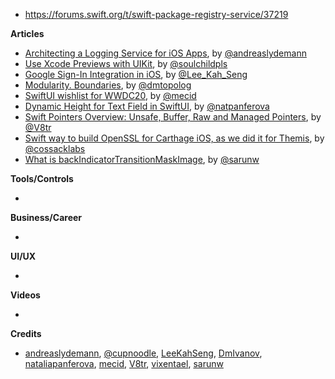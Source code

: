 - https://forums.swift.org/t/swift-package-registry-service/37219

**Articles**

* [Architecting a Logging Service for iOS Apps](https://andreaslydemann.com/architecting-a-logging-service-for-ios-apps/), by [@andreaslydemann](https://twitter.com/andreaslydemann)
* [Use Xcode Previews with UIKit](https://fluffy.es/xcode-previews-uikit/), by [@soulchildpls](https://twitter.com/soulchildpls)
* [Google Sign-In Integration in iOS](https://swiftsenpai.com/development/google-sign-in-integration/), by [@Lee_Kah_Seng](https://twitter.com/Lee_Kah_Seng)
* [Modularity. Boundaries](https://dmtopolog.com/modularity-1-boundaries/), by [@dmtopolog](https://twitter.com/dmtopolog)
* [SwiftUI wishlist for WWDC20](https://swiftwithmajid.com/2020/06/10/swiftui-wishlist-for-wwdc20/), by [@mecid](https://twitter.com/mecid)
* [Dynamic Height for Text Field in SwiftUI](https://lostmoa.com/blog/DynamicHeightForTextFieldInSwiftUI/), by [@natpanferova](https://twitter.com/natpanferova)
* [Swift Pointers Overview: Unsafe, Buffer, Raw and Managed Pointers](https://www.vadimbulavin.com/swift-pointers-overview-unsafe-buffer-raw-and-managed-pointers/), by [@V8tr](https://twitter.com/V8tr)
* [Swift way to build OpenSSL for Carthage iOS, as we did it for Themis](https://www.cossacklabs.com/blog/openssl-for-carthage-for-themis), by [@cossacklabs](https://twitter.com/cossacklabs)
* [What is backIndicatorTransitionMaskImage](https://sarunw.com/posts/what-is-backindicatortransitionmaskimage/), by [@sarunw](https://twitter.com/sarunw)

**Tools/Controls**

*

**Business/Career**

*

**UI/UX**

*

**Videos**

*

**Credits**

* [andreaslydemann](https://github.com/andreaslydemann), [@cupnoodle](https://github.com/cupnoodle), [LeeKahSeng](https://github.com/LeeKahSeng), [DmIvanov](https://github.com/DmIvanov), [nataliapanferova](https://github.com/nataliapanferova), [mecid](https://github.com/mecid), [V8tr](https://github.com/V8tr), [vixentael](https://github.com/vixentael), [sarunw](https://github.com/sarunw)
